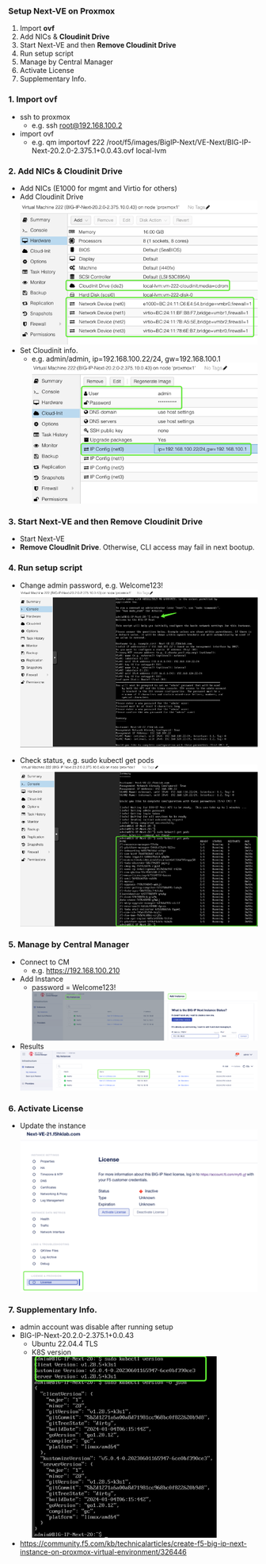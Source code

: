 ### Setup Next-VE on Proxmox
1. Import **ovf**
2. Add NICs & **Cloudinit Drive** 
3. Start Next-VE and then **Remove Cloudinit Drive**
4. Run setup script
5. Manage by Central Manager
6. Activate License
7. Supplementary Info.

### 1. Import ovf
+ ssh to proxmox
  + e.g. ssh root@192.168.100.2
+ import ovf
  + e.g. qm importovf 222 /root/f5/images/BigIP-Next/VE-Next/BIG-IP-Next-20.2.0-2.375.1+0.0.43.ovf local-lvm

### 2. Add NICs & Cloudinit Drive
+ Add NICs (E1000 for mgmt and Virtio for others)
+ Add Cloudinit Drive  
  ![alt text](image-5.png)
+ Set Cloudinit info.
  + e.g. admin/admin, ip=192.168.100.22/24, gw=192.168.100.1  
  ![alt text](image-3.png)

### 3. Start Next-VE and then Remove Cloudinit Drive
+ Start Next-VE
+ **Remove CloudInit Drive**. Otherwise, CLI access may fail in next bootup.

### 4. Run setup script
+ Change admin password, e.g. Welcome123!
  ![alt text](image-4.png)

+ Check status, e.g. sudo kubectl get pods
  ![alt text](image-6.png)

### 5. Manage by Central Manager
+ Connect to CM
  + e.g. https://192.168.100.210
+ Add Instance
  + password = Welcome123!
  ![alt text](image-8.png)
+ Results  
  ![alt text](image-9.png)

### 6. Activate License
+ Update the instance
  ![alt text](image-10.png)

### 7. Supplementary Info.
+ admin account was disable after running setup
+ BIG-IP-Next-20.2.0-2.375.1+0.0.43
  + Ubuntu 22.04.4 TLS
  + K8S version  
    ![alt text](image-7.png)
+ https://community.f5.com/kb/technicalarticles/create-f5-big-ip-next-instance-on-proxmox-virtual-environment/326446



